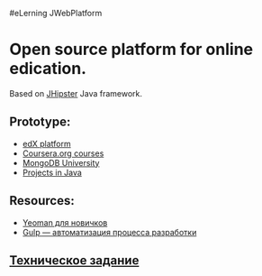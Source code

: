 #eLerning JWebPlatform

Open source platform for online edication.
==================
Based on <a href="https://jhipster.github.io/">JHipster</a> Java framework.

Prototype:
--------

-  <a href="https://courses.edx.org/courses/edX/DemoX.1/2014/">edX platform</a>
-  <a href="https://www.coursera.org/course/reactive">Coursera.org courses</a>
-  <a href="https://university.mongodb.com/courses/M101J/about">MongoDB University</a>
-  <a href="https://www.udemy.com/learn-java-by-building-projects/?dtcode=34raEQp2OfBp">Projects in Java</a>

Resources:
-------
-  <a href="http://habrahabr.ru/post/246349/">Yeoman для новичков</a>
-  <a href="http://codemotion.ru/gulp-avtomatizaciya-processa-razrabotki-1427.html">Gulp — автоматизация процесса разработки</a>

<a href="spec.md">Техническое задание</a>
-----------
